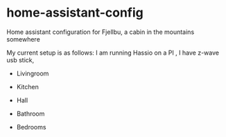 # home-assistant-config
Home assistant configuration for Fjellbu, a cabin in the mountains somewhere

My current setup is as follows:
I am running Hassio on a PI , I have z-wave usb stick, 

- Livingroom
	
- Kitchen
	
- Hall
	
- Bathroom
	
- Bedrooms

	
